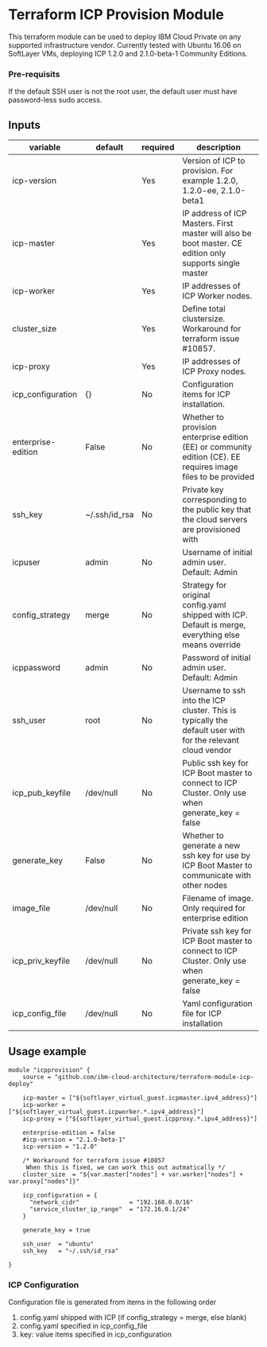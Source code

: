 # Terraform ICP Provision Module
This terraform module can be used to deploy IBM Cloud Private on any supported infrastructure vendor.
Currently tested with Ubuntu 16.06 on SoftLayer VMs, deploying ICP 1.2.0 and 2.1.0-beta-1 Community Editions.

### Pre-requisits

If the default SSH user is not the root user, the default user must have password-less sudo access.


## Inputs

| variable  |  default  | required |  description    |
|-----------|-----------|---------|--------|
|  icp-version   |      |  Yes  |   Version of ICP to provision. For example 1.2.0, 1.2.0-ee, 2.1.0-beta1                | 
|  icp-master   |      |  Yes  |   IP address of ICP Masters. First master will also be boot master. CE edition only supports single master                 | 
|  icp-worker   |      |  Yes  |   IP addresses of ICP Worker nodes.                | 
|  cluster_size   |      |  Yes  |   Define total clustersize. Workaround for terraform issue #10857.                | 
|  icp-proxy   |      |  Yes  |   IP addresses of ICP Proxy nodes.                | 
|  icp_configuration   |   {}   |  No  |   Configuration items for ICP installation.                | 
|  enterprise-edition   |   False   |  No  |   Whether to provision enterprise edition (EE) or community edition (CE). EE requires image files to be provided                | 
|  ssh_key   |   ~/.ssh/id_rsa   |  No  |   Private key corresponding to the public key that the cloud servers are provisioned with                | 
|  icpuser   |   admin   |  No  |   Username of initial admin user. Default: Admin                | 
|  config_strategy   |   merge   |  No  |   Strategy for original config.yaml shipped with ICP. Default is merge, everything else means override                | 
|  icppassword   |   admin   |  No  |   Password of initial admin user. Default: Admin                | 
|  ssh_user   |   root   |  No  |   Username to ssh into the ICP cluster. This is typically the default user with for the relevant cloud vendor                | 
|  icp_pub_keyfile   |   /dev/null   |  No  |   Public ssh key for ICP Boot master to connect to ICP Cluster. Only use when generate_key = false                | 
|  generate_key   |   False   |  No  |   Whether to generate a new ssh key for use by ICP Boot Master to communicate with other nodes                | 
|  image_file   |   /dev/null   |  No  |   Filename of image. Only required for enterprise edition                | 
|  icp_priv_keyfile   |   /dev/null   |  No  |   Private ssh key for ICP Boot master to connect to ICP Cluster. Only use when generate_key = false                | 
|  icp_config_file   |   /dev/null   |  No  |   Yaml configuration file for ICP installation                | 



## Usage example

```hcl
module "icpprovision" {
    source = "github.com/ibm-cloud-architecture/terraform-module-icp-deploy"
    
    icp-master = ["${softlayer_virtual_guest.icpmaster.ipv4_address}"]
    icp-worker = ["${softlayer_virtual_guest.icpworker.*.ipv4_address}"]
    icp-proxy = ["${softlayer_virtual_guest.icpproxy.*.ipv4_address}"]
    
    enterprise-edition = false
    #icp-version = "2.1.0-beta-1"
    icp-version = "1.2.0"

    /* Workaround for terraform issue #10857
     When this is fixed, we can work this out autmatically */
    cluster_size  = "${var.master["nodes"] + var.worker["nodes"] + var.proxy["nodes"]}"

    icp_configuration = {
      "network_cidr"              = "192.168.0.0/16"
      "service_cluster_ip_range"  = "172.16.0.1/24"
    }

    generate_key = true
    
    ssh_user  = "ubuntu"
    ssh_key   = "~/.ssh/id_rsa"
    
} 
```

### ICP Configuration 
Configuration file is generated from items in the following order

1. config.yaml shipped with ICP (if config_strategy = merge, else blank)
2. config.yaml specified in icp_config_file
3. key: value items specified in icp_configuration

